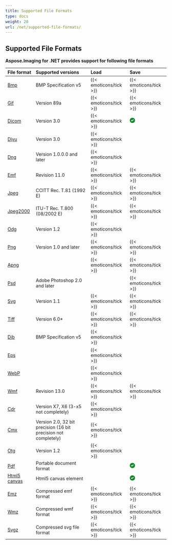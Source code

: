 ```yaml
---
title: Supported File Formats
type: docs
weight: 20
url: /net/supported-file-formats/
---
```


## **Supported File Formats**
**Aspose.Imaging for .NET provides support for following file formats**

|**File format**|**Supported versions**|**Load**|**Save**|
| :- | :- | :- | :- |
|[Bmp](https://wiki.fileformat.com/image/bmp/)|BMP Specification v5|{{< emoticons/tick >}}|{{< emoticons/tick >}}|
|[Gif](https://wiki.fileformat.com/image/gif/)|Version 89a|{{< emoticons/tick >}}|{{< emoticons/tick >}}|
|[Dicom](https://wiki.fileformat.com/image/dicom/)|Version 3.0|{{< emoticons/tick >}}|![todo:image_alt_text](supported-file-formats_1.png)|
|[Djvu](https://wiki.fileformat.com/image/djvu/)|Version 3.0|{{< emoticons/tick >}}| |
|[Dng](https://wiki.fileformat.com/image/dng/)|Version 1.0.0.0 and later|{{< emoticons/tick >}}| |
|[Emf](https://wiki.fileformat.com/image/emf/)|Revision 11.0|{{< emoticons/tick >}}|{{< emoticons/tick >}}|
|[Jpeg](https://wiki.fileformat.com/image/jpeg/)|CCITT Rec. T.81 (1992 E)|{{< emoticons/tick >}}|{{< emoticons/tick >}}|
|[Jpeg2000](https://wiki.fileformat.com/image/jp2/)|ITU-T Rec. T.800 (08/2002 E)|{{< emoticons/tick >}}|{{< emoticons/tick >}}|
|[Odg](https://wiki.fileformat.com/image/odg/)|Version 1.2|{{< emoticons/tick >}}| |
|[Png](https://wiki.fileformat.com/image/png/)|Version 1.0 and later|{{< emoticons/tick >}}|{{< emoticons/tick >}}|
|[Apng](https://en.wikipedia.org/wiki/APNG)| |{{< emoticons/tick >}}|{{< emoticons/tick >}}|
|[Psd](https://wiki.fileformat.com/image/psd/)|Adobe Photoshop 2.0 and later| |{{< emoticons/tick >}}|
|[Svg](https://wiki.fileformat.com/page-description-language/svg/)|Version 1.1|{{< emoticons/tick >}}|{{< emoticons/tick >}}|
|[Tiff](https://wiki.fileformat.com/image/tiff/)|Version 6.0*|{{< emoticons/tick >}}|{{< emoticons/tick >}}|
|[Dib](https://en.wikipedia.org/wiki/BMP_file_format)|BMP Specification v5|{{< emoticons/tick >}}| |
|[Eps](https://wiki.fileformat.com/page-description-language/eps/)| |{{< emoticons/tick >}}| |
|[WebP](https://wiki.fileformat.com/image/webp/)| |{{< emoticons/tick >}}| |
|[Wmf](https://wiki.fileformat.com/image/wmf/)|Revision 13.0|{{< emoticons/tick >}}|{{< emoticons/tick >}}|
|[Cdr](https://wiki.fileformat.com/image/cdr/)|Version X7, X6 (3-x5 not completely)|{{< emoticons/tick >}}| |
|[Cmx](https://wiki.fileformat.com/image/cmx/)|Version 2.0, 32 bit precision (16 bit precision not completely)|{{< emoticons/tick >}}| |
|[Otg](https://www.oasis-open.org/standards#opendocumentv1.2)|Version 1.2|{{< emoticons/tick >}}| |
|[Pdf](https://en.wikipedia.org/wiki/PDF)|Portable document format| |![todo:image_alt_text](supported-file-formats_1.png)|
|[Html5 canvas](https://en.wikipedia.org/wiki/Canvas_element)|Html5 canvas element| |![todo:image_alt_text](supported-file-formats_1.png)|
|[Emz](https://ru.wikipedia.org/wiki/Windows_Metafile)|Compressed emf format|{{< emoticons/tick >}}|{{< emoticons/tick >}}|
|[Wmz](https://en.wikipedia.org/wiki/Windows_Metafile)|Compressed wmf format|{{< emoticons/tick >}}|{{< emoticons/tick >}}|
|[Svgz](https://ru.wikipedia.org/wiki/SVG)|Compressed svg file format|{{< emoticons/tick >}}|{{< emoticons/tick >}}|






